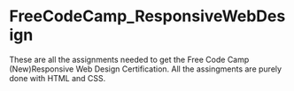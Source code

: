 # FreeCodeCamp_ResponsiveWebDesign
These are all the assignments needed to get the Free Code Camp (New)Responsive Web Design Certification. All the assingments are purely done with HTML and CSS.
